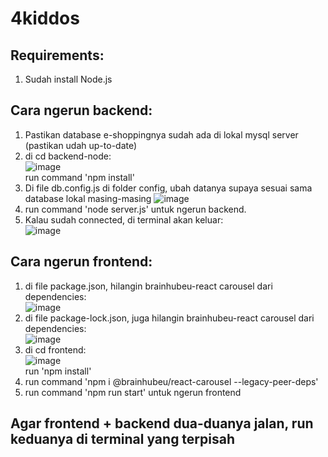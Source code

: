 # 4kiddos

## Requirements:
1) Sudah install Node.js

## Cara ngerun backend:
1) Pastikan database e-shoppingnya sudah ada di lokal mysql server (pastikan udah up-to-date)
2) di cd backend-node:  
![image](https://user-images.githubusercontent.com/89928533/227906983-16fb10d9-4cb8-492c-b608-ce89ade4fa2f.png)  
run command 'npm install'
4) Di file db.config.js di folder config, ubah datanya supaya sesuai sama database lokal masing-masing
![image](https://user-images.githubusercontent.com/89928533/227908009-749c9978-4dfb-4fda-a5ca-49becef85008.png)
3) run command 'node server.js' untuk ngerun backend.
4) Kalau sudah connected, di terminal akan keluar:  
![image](https://user-images.githubusercontent.com/89928533/227908593-ed5863df-bc1b-4665-a15e-8c027873b47c.png)  

## Cara ngerun frontend:
1) di file package.json, hilangin brainhubeu-react carousel dari dependencies:  
![image](https://user-images.githubusercontent.com/89928533/227909896-69307eaa-10ba-47ed-8c76-b3cec7302c94.png)
2) di file package-lock.json, juga hilangin brainhubeu-react carousel dari dependencies:  
![image](https://user-images.githubusercontent.com/89928533/227910130-ff36c54b-7037-4a74-9c9e-5c0bdafd9581.png)
3) di cd frontend:  
![image](https://user-images.githubusercontent.com/89928533/227909704-a097d3b2-929c-45f8-9f10-60632e97cae9.png)  
run 'npm install'
4) run command 'npm i @brainhubeu/react-carousel --legacy-peer-deps'
5) run command 'npm run start' untuk ngerun frontend

## Agar frontend + backend dua-duanya jalan, run keduanya di terminal yang terpisah







